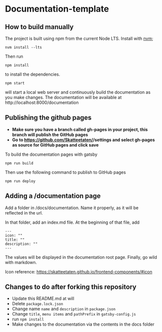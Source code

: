 # Documentation-template

## How to build manually

The project is built using npm from the current Node LTS. Install with [nvm](https://github.com/nvm-sh/nvm);

    nvm install --lts

Then run

    npm install

to install the dependencies.

    npm start

will start a local web server and continuously build the documentation as you make changes.
The documentation will be available at http://localhost:8000/documentation

## Publishing the github pages

- **Make sure you have a branch called gh-pages in your project, this branch will publish the GitHub pages**
- **Go to https://github.com/Skatteetaten/<repository>/settings and select gh-pages as source for GitHub pages and click save**

To build the documentation pages with gatsby

    npm run build
    
Then use the following command to publish to GitHub pages

    npm run deploy
    

## Adding a \/documentation page

Add a folder in /docs/documentation. Name it properly, as it will be reflected in the url.

In that folder, add an index.md file. At the beginning of that file, add

    ---
    icon: ""
    title: ""
    description: ""
    ---

The values will be displayed in the documentation root page. Finally, go wild with markdown.

Icon reference: https://skatteetaten.github.io/frontend-components/#icon

## Changes to do after forking this repository

- Update this README.md at will
- Delete `package.lock.json`
- Change name `name` and `description` in `package.json`
- Change `title`, `menu items` and `pathPrefix` in `gatsby-config.js`
- run `npm install`
- Make changes to the documentation via the contents in the docs folder
